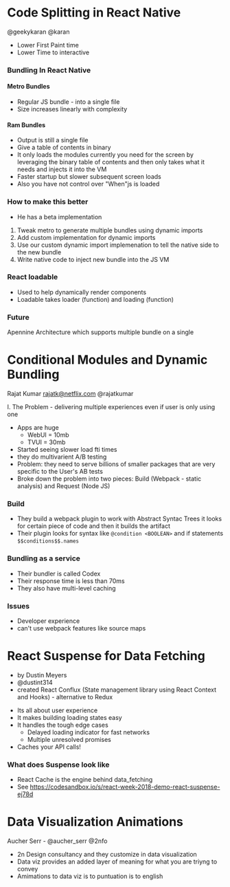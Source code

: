 # Code Splitting in React Native
@geekykaran @karan
* Lower First Paint time
* Lower Time to interactive 

### Bundling In React Native
#### Metro Bundles 
* Regular JS bundle  - into a single file
* Size increases linearly with complexity

#### Ram Bundles
* Output is still a single file
* Give a table of contents in binary
* It only loads the modules currently you need for the screen by leveraging the binary table of contents and then only takes what it needs and injects it into the VM
* Faster startup but slower subsequent screen loads
* Also you have not control over "When"js is loaded

### How to make this better
* He has a beta implementation
1. Tweak metro to generate multiple bundles using dynamic imports
2. Add custom implementation for dynamic imports
3. Use our custom dynamic import implemenation to tell the native side to the new bundle
4. Write native code to inject new bundle into the JS VM

### React loadable 
* Used to help dynamically render components
* Loadable takes loader (function) and loading (function)

### Future 
Apennine Architecture which supports multiple bundle on a single 

# Conditional Modules and Dynamic Bundling 
Rajat Kumar
rajatk@netflix.com
@rajatkumar

I. The Problem - delivering multiple experiences even if user is only using one
* Apps are huge
    * WebUI = 10mb
    * TVUI = 30mb
* Started seeing slower load fti times
* they do multivarient A/B testing 
* Problem: they need to serve billions of smaller packages that are very specific to the User's AB tests
* Broke down the problem into two pieces: Build (Webpack - static analysis) and Request (Node JS)

### Build
* They build a webpack plugin to work with Abstract Syntac Trees it looks for certain piece of code and then it builds the artifact
* Their plugin looks for syntax like `@condition <BOOLEAN>` and if statements `$$conditions$$.names`

### Bundling as a service
* Their bundler is called Codex
* Their response time is less than 70ms
* They also have multi-level caching

### Issues
* Developer experience 
* can't use webpack features like source maps


# React Suspense for Data Fetching
 - by Dustin Meyers
 - @dustint314
 - created React Conflux (State management library using React Context and Hooks) - alternative to Redux

* Its all about user experience
* It makes building loading states easy
* It handles the tough edge cases
    * Delayed loading indicator for fast networks
    * Multiple unresolved promises
* Caches your API calls!

### What does Suspense look like
* React Cache is the engine behind data_fetching
* See https://codesandbox.io/s/react-week-2018-demo-react-suspense-ej78d

# Data Visualization Animations
Aucher Serr - @aucher_serr
@2nfo
* 2n Design consultancy and they customize in data visualization
* Data viz provides an added layer of meaning for what you are triyng to convey 
* Amimations to data viz is to puntuation is to english

